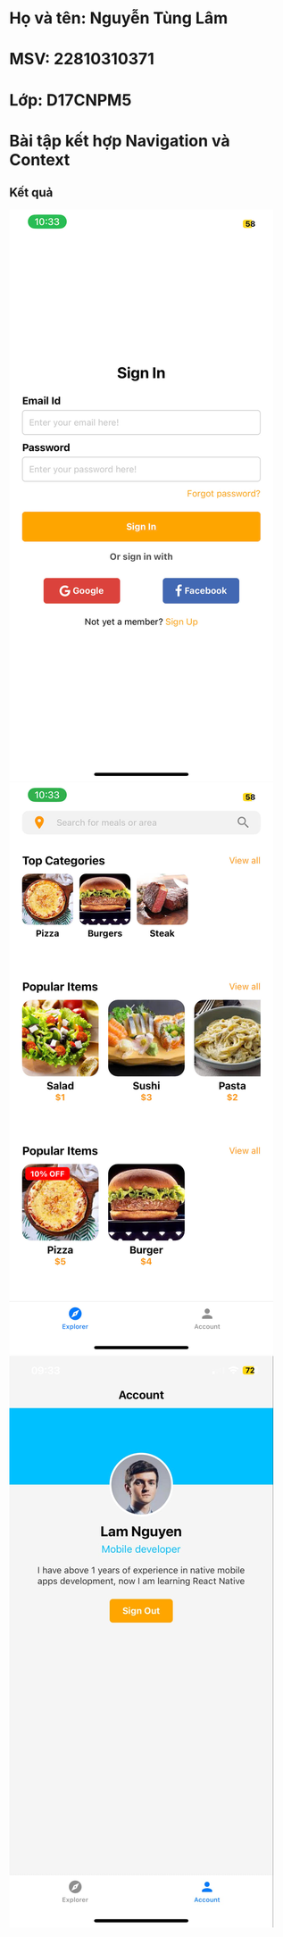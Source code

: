 # Họ và tên: Nguyễn Tùng Lâm
# MSV: 22810310371
# Lớp: D17CNPM5
# Bài tập kết hợp Navigation và Context
## Kết quả
![anh1.jpg](anh1.jpg)
![anh2.jpg](anh2.jpg)
![anh3.jpg](anh3.jpg)
